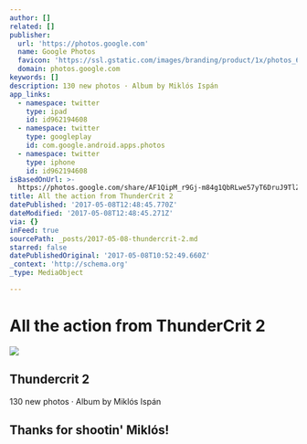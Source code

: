 ```yaml
---
author: []
related: []
publisher:
  url: 'https://photos.google.com'
  name: Google Photos
  favicon: 'https://ssl.gstatic.com/images/branding/product/1x/photos_64dp.png'
  domain: photos.google.com
keywords: []
description: 130 new photos · Album by Miklós Ispán
app_links:
  - namespace: twitter
    type: ipad
    id: id962194608
  - namespace: twitter
    type: googleplay
    id: com.google.android.apps.photos
  - namespace: twitter
    type: iphone
    id: id962194608
isBasedOnUrl: >-
  https://photos.google.com/share/AF1QipM_r9Gj-m84g1QbRLwe57yT6DruJ9TlZvSbOi6ptnKxlfG7_mGawWXN7uoUfp7PAA?key=ckZCd3c5R0x3TEJXc3pGNS0ySDRZeVZvZm9VOFJR
title: All the action from ThunderCrit 2
datePublished: '2017-05-08T12:48:45.770Z'
dateModified: '2017-05-08T12:48:45.271Z'
via: {}
inFeed: true
sourcePath: _posts/2017-05-08-thundercrit-2.md
starred: false
datePublishedOriginal: '2017-05-08T10:52:49.660Z'
_context: 'http://schema.org'
_type: MediaObject

---
```

# All the action from ThunderCrit 2

<article style=""><img src="https://imgflo.herokuapp.com/graph/2b2431f8e7ba7b0/392dd0db8cc30e507ebafb5884130163/noop?input=https%3A%2F%2Flh3.googleusercontent.com%2FlYRCxlusWj73DBWheib_vjfjdhCFkqUMEV_LhXK3kuVS44TKBeP6XRH7anblBgwNgMv1yu2XiQsu38mSYpg3_XaSuoO7vH04ytAREmnTzlTvgbL7VsUtOoL6HhJBYlcJYsierg%3Dw600-h315-p-k" /><h1>Thundercrit 2</h1><p>130 new photos · Album by Miklós Ispán</p></article>

## Thanks for shootin' Miklós!